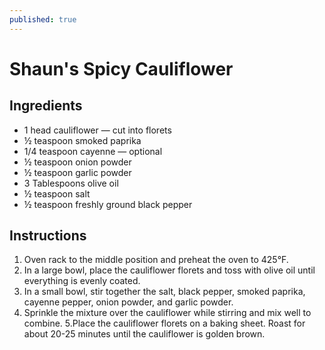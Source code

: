 ```yaml
---
published: true
---
```

# Shaun's Spicy Cauliflower

## Ingredients
- 1 head cauliflower — cut into florets
- ½ teaspoon smoked paprika
- 1/4 teaspoon cayenne — optional
- ½ teaspoon onion powder
- ½ teaspoon garlic powder
- 3 Tablespoons olive oil
- ½ teaspoon salt
- ½ teaspoon freshly ground black pepper

## Instructions
1. Oven rack to the middle position and preheat the oven to 425°F.
2. In a large bowl, place the cauliflower florets and toss with olive oil until everything is evenly coated.
3. In a small bowl, stir together the salt, black pepper, smoked paprika, cayenne pepper, onion powder, and garlic powder.
4. Sprinkle the mixture over the cauliflower while stirring and mix well to combine.
5.Place the cauliflower florets on a baking sheet. Roast for about 20-25 minutes until the cauliflower is golden brown.